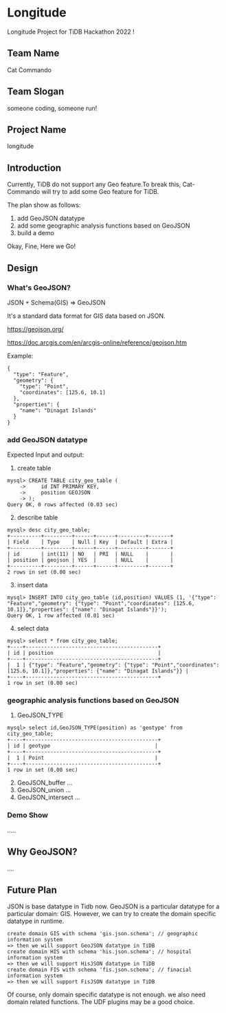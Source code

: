 # Longitude
Longitude Project for TiDB Hackathon 2022 !

## Team Name
Cat Commando
## Team Slogan
someone coding, someone run!
## Project Name
longitude
## Introduction
Currently, TiDB do not support any Geo feature.To break this, Cat-Commando will try to add some Geo feature for TiDB.

The plan show as follows:
  1. add GeoJSON datatype
  2. add some geographic analysis functions based on GeoJSON
  3. build a demo

Okay, Fine, Here we Go!

## Design
### What's GeoJSON?
JSON + Schema(GIS) => GeoJSON

It's a standard data format for GIS data based on JSON.


https://geojson.org/

https://doc.arcgis.com/en/arcgis-online/reference/geojson.htm

Example:
```
{
  "type": "Feature",
  "geometry": {
    "type": "Point",
    "coordinates": [125.6, 10.1]
  },
  "properties": {
    "name": "Dinagat Islands"
  }
}
```

### add GeoJSON datatype
Expected Input and output:
1. create table
```
mysql> CREATE TABLE city_geo_table (
    ->     id INT PRIMARY KEY,
    ->     position GEOJSON
    -> );
Query OK, 0 rows affected (0.03 sec)

```
2. describe table
```
mysql> desc city_geo_table;
+----------+---------+------+------+---------+-------+
| Field    | Type    | Null | Key  | Default | Extra |
+----------+---------+------+------+---------+-------+
| id       | int(11) | NO   | PRI  | NULL    |       |
| position | geojson | YES  |      | NULL    |       |
+----------+---------+------+------+---------+-------+
2 rows in set (0.00 sec)
```
3. insert data
```
mysql> INSERT INTO city_geo_table (id,position) VALUES (1, '{"type": "Feature","geometry": {"type": "Point","coordinates": [125.6, 10.1]},"properties": {"name": "Dinagat Islands"}}');
Query OK, 1 row affected (0.01 sec)

```
4. select data
```
mysql> select * from city_geo_table;
+----+-------------------------------------------+
| id | position                                  |
+----+-------------------------------------------+
|  1 | {"type": "Feature","geometry": {"type": "Point","coordinates": [125.6, 10.1]},"properties": {"name": "Dinagat Islands"}} |
+----+-------------------------------------------+
1 row in set (0.00 sec)
```


### geographic analysis functions based on GeoJSON

1. GeoJSON_TYPE
```
mysql> select id,GeoJSON_TYPE(position) as 'geotype' from city_geo_table;
+----+-------------------------------------------+
| id | geotype                                  |
+----+-------------------------------------------+
|  1 | Point                                    |
+----+-------------------------------------------+
1 row in set (0.00 sec)
```

2. GeoJSON_buffer
    ...
3. GeoJSON_union
    ...
4. GeoJSON_intersect
    ...

### Demo Show
.....

## Why GeoJSON?
....

## Future Plan
JSON is base datatype in Tidb now. GeoJSON is a particular datatype for a particular domain: GIS.
However, we can try to create the domain specific datatype in runtime.

```
create domain GIS with schema 'gis.json.schema'; // geographic information system
=> then we will support GeoJSON datatype in TiDB
create domain HIS with schema 'his.json.schema'; // hospital information system
=> then we will support HisJSON datatype in TiDB
create domain FIS with schema 'fis.json.schema'; // finacial information system
=> then we will support FisJSON datatype in TiDB
```

Of course, only domain specific datatype is not enough. we also need domain related functions.
The UDF plugins may be a good choice.
